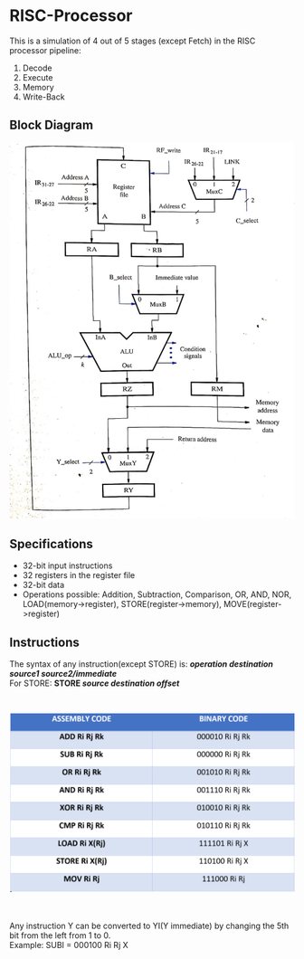 # RISC-Processor
This is a simulation of 4 out of 5 stages (except Fetch) in the RISC processor pipeline:
  1. Decode
  1. Execute
  1. Memory
  1. Write-Back

## Block Diagram

![Image of RISC Pipeline](https://github.com/Hrishabh-yadav/RISC-Processor/blob/master/risc.jpeg)

## Specifications

* 32-bit input instructions
* 32 registers in the register file
* 32-bit data
* Operations possible: Addition, Subtraction, Comparison, OR, AND, NOR, LOAD(memory->register), STORE(register->memory), MOVE(register->register)

## Instructions

The syntax of any instruction(except STORE) is: ***operation destination source1 source2/immediate***
<br>
For STORE: **STORE *source destination offset***

<br>

![Image of RISC Instruction](https://github.com/Hrishabh-yadav/RISC-Processor/blob/master/InstructionsRISC.PNG)

<br>
<br>
Any instruction Y can be converted to YI(Y immediate) by changing the 5th bit from the left from 1 to 0. <br>
Example: SUBI = 000100 Ri Rj X
